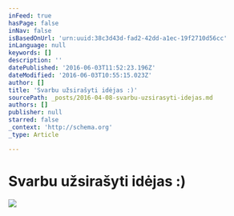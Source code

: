 ```yaml
---
inFeed: true
hasPage: false
inNav: false
isBasedOnUrl: 'urn:uuid:38c3d43d-fad2-42dd-a1ec-19f2710d56cc'
inLanguage: null
keywords: []
description: ''
datePublished: '2016-06-03T11:52:23.196Z'
dateModified: '2016-06-03T10:55:15.023Z'
author: []
title: 'Svarbu užsirašyti idėjas :)'
sourcePath: _posts/2016-04-08-svarbu-uzsirasyti-idejas.md
authors: []
publisher: null
starred: false
_context: 'http://schema.org'
_type: Article

---
```

# Svarbu užsirašyti idėjas :)
![](https://the-grid-user-content.s3-us-west-2.amazonaws.com/91003c57-7a7a-477b-8344-ce74e8c919cd.png)